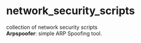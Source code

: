 # network_security_scripts
collection of network security scripts<br>
<b>Arpspoofer</b>: simple ARP Spoofing tool.
